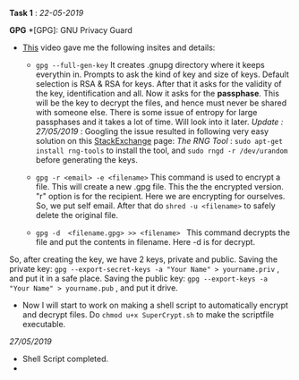 **Task 1** :
*22-05-2019*

**GPG**
*[GPG]: GNU Privacy Guard

* [This](https://www.youtube.com/watch?v=DMGIlj7u7Eo) video gave me the following insites and details:
    * ``` gpg --full-gen-key ```
    It creates .gnupg directory where it keeps everythin in. Prompts to ask the kind of key and size of keys. Default selection is RSA & RSA for keys.
    After that it asks for the validity of the key, identification and all.
    Now it asks for the **passphase**. This will be the key to decrypt the files, and hence must never be shared with someone else.
    There is some issue of entropy for large passphases and it takes a lot of time. Will look into it later.
    *Update : 27/05/2019* : Googling the issue resulted in following very easy solution on this [StackExchange](https://serverfault.com/questions/214605/gpg-does-not-have-enough-entropy) page:
    *The RNG Tool* : `sudo apt-get install rng-tools` to install the tool, and `sudo rngd -r /dev/urandom` before generating the keys.

    * ``` gpg -r <email> -e <filename> ```
    This command is used to encrypt a file. This will create a new <filename>.gpg file. This the the encrypted version.
    "r" option is for the recipient. Here we are encrypting for ourselves. So, we put self email.
    After that do `shred -u <filename>`  to safely delete the original file.

    * ```gpg -d  <filename.gpg> >> <filename> ```
    This command decrypts the file and put the contents in filename.
    Here -d is for decrypt.

So, after creating the key, we have 2 keys, private and public.
Saving the private key: `gpg --export-secret-keys -a "Your Name" > yourname.priv` , and put it in a safe place.
Saving the public key: `gpg --export-keys -a "Your Name" > yourname.pub` , and put it drive.

* Now I will start to work on making a shell script to automatically encrypt and decrypt files.
    Do `chmod u+x SuperCrypt.sh` to make the scriptfile executable.

*27/05/2019*
* Shell Script completed.
*
